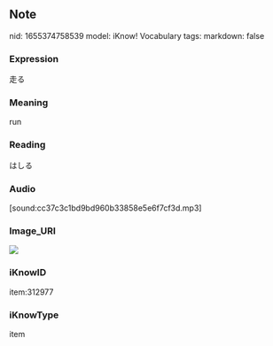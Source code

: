 ## Note
nid: 1655374758539
model: iKnow! Vocabulary
tags: 
markdown: false

### Expression
走る

### Meaning
run

### Reading
はしる

### Audio
[sound:cc37c3c1bd9bd960b33858e5e6f7cf3d.mp3]

### Image_URI
<img src="9b154cc0e31c37021cc7296678b1ddbe.jpg">

### iKnowID
item:312977

### iKnowType
item
